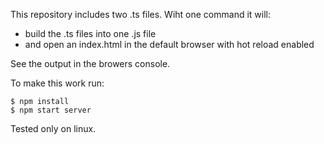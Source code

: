 This repository includes two .ts files. Wiht one command it will: 
* build the .ts files into one .js file
* and open an index.html in the default browser with hot reload enabled

See the output in the browers console.


To make this work run:

```
$ npm install
$ npm start server
```

Tested only on linux.
